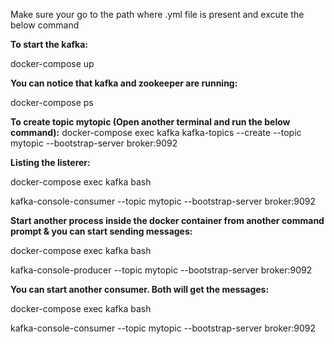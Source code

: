 Make sure your go to the path where .yml file is present and excute the below command

**To start the kafka:**

docker-compose up	

**You can notice that kafka and zookeeper are running:**

docker-compose ps	

**To create topic mytopic (Open another terminal and run the below command):**
docker-compose exec kafka kafka-topics --create --topic mytopic --bootstrap-server broker:9092	

**Listing the listerer:**

docker-compose exec kafka bash

kafka-console-consumer --topic mytopic --bootstrap-server broker:9092

**Start another process inside the docker container from another command prompt & you can start sending messages:**

docker-compose exec kafka bash

kafka-console-producer --topic mytopic --bootstrap-server broker:9092

**You can start another consumer. Both will get the messages:**

docker-compose exec kafka bash

kafka-console-consumer --topic mytopic --bootstrap-server broker:9092	
